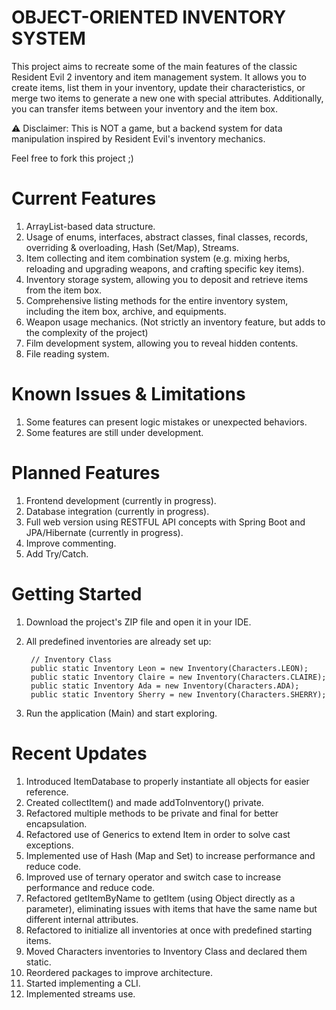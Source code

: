 # OBJECT-ORIENTED INVENTORY SYSTEM

This project aims to recreate some of the main features of the classic Resident Evil 2 inventory and item management system. It allows you to create items, list them in your inventory, update their characteristics, or merge two items to generate a new one with special attributes. Additionally, you can transfer items between your inventory and the item box.

⚠️ Disclaimer: This is NOT a game, but a backend system for data manipulation inspired by Resident Evil's inventory mechanics.

Feel free to fork this project ;)

# Current Features

1. ArrayList-based data structure. 
2. Usage of enums, interfaces, abstract classes, final classes, records, overriding & overloading, Hash (Set/Map), Streams.
3. Item collecting and item combination system (e.g. mixing herbs, reloading and upgrading weapons, and crafting specific key items). 
4. Inventory storage system, allowing you to deposit and retrieve items from the item box. 
5. Comprehensive listing methods for the entire inventory system, including the item box, archive, and equipments. 
6. Weapon usage mechanics. (Not strictly an inventory feature, but adds to the complexity of the project)
7. Film development system, allowing you to reveal hidden contents. 
8. File reading system.

# Known Issues & Limitations

1. Some features can present logic mistakes or unexpected behaviors.
2. Some features are still under development.

# Planned Features

1. Frontend development (currently in progress).
2. Database integration (currently in progress).
3. Full web version using RESTFUL API concepts with Spring Boot and JPA/Hibernate (currently in progress).
4. Improve commenting.
5. Add Try/Catch.

# Getting Started

1. Download the project's ZIP file and open it in your IDE.
2. All predefined inventories are already set up:

        // Inventory Class
        public static Inventory Leon = new Inventory(Characters.LEON);
        public static Inventory Claire = new Inventory(Characters.CLAIRE);
        public static Inventory Ada = new Inventory(Characters.ADA);
        public static Inventory Sherry = new Inventory(Characters.SHERRY);

3. Run the application (Main) and start exploring.

# Recent Updates

1. Introduced ItemDatabase to properly instantiate all objects for easier reference.
2. Created collectItem() and made addToInventory() private.
3. Refactored multiple methods to be private and final for better encapsulation.
4. Refactored use of Generics to extend Item in order to solve cast exceptions.
5. Implemented use of Hash (Map and Set) to increase performance and reduce code.
6. Improved use of ternary operator and switch case to increase performance and reduce code.
7. Refactored getItemByName to getItem (using Object directly as a parameter), eliminating issues with items that have the same name but different internal attributes.
8. Refactored to initialize all inventories at once with predefined starting items.
9. Moved Characters inventories to Inventory Class and declared them static.
10. Reordered packages to improve architecture. 
11. Started implementing a CLI.
12. Implemented streams use.